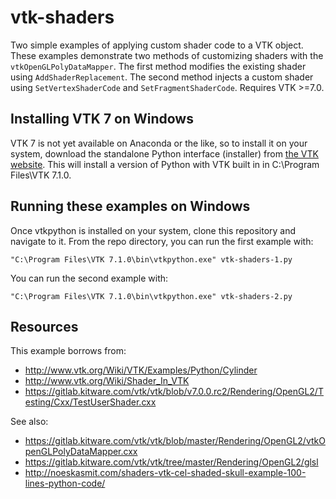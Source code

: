 # vtk-shaders

Two simple examples of applying custom shader code to a VTK object. These examples demonstrate two methods of customizing shaders with the `vtkOpenGLPolyDataMapper`. The first method modifies the existing shader using `AddShaderReplacement`. The second method injects a custom shader using `SetVertexShaderCode` and `SetFragmentShaderCode`. Requires VTK >=7.0. 

## Installing VTK 7 on Windows
VTK 7 is not yet available on Anaconda or the like, so to install it on your system, download the standalone Python interface (installer) from [the VTK website](http://www.vtk.org/download/). This will install a version of Python with VTK built in in C:\Program Files\VTK 7.1.0. 

## Running these examples on Windows
Once vtkpython is installed on your system, clone this repository and navigate to it. From the repo directory, you can run the first example with:

```
"C:\Program Files\VTK 7.1.0\bin\vtkpython.exe" vtk-shaders-1.py
```

You can run the second example with: 

```
"C:\Program Files\VTK 7.1.0\bin\vtkpython.exe" vtk-shaders-2.py
```

## Resources
This example borrows from:
* http://www.vtk.org/Wiki/VTK/Examples/Python/Cylinder
* http://www.vtk.org/Wiki/Shader_In_VTK
* https://gitlab.kitware.com/vtk/vtk/blob/v7.0.0.rc2/Rendering/OpenGL2/Testing/Cxx/TestUserShader.cxx

See also:
* https://gitlab.kitware.com/vtk/vtk/blob/master/Rendering/OpenGL2/vtkOpenGLPolyDataMapper.cxx
* https://gitlab.kitware.com/vtk/vtk/tree/master/Rendering/OpenGL2/glsl
* http://noeskasmit.com/shaders-vtk-cel-shaded-skull-example-100-lines-python-code/

